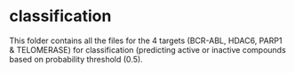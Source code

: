 # classification

This folder contains all the files for the 4 targets (BCR-ABL, HDAC6, PARP1 & TELOMERASE) for classification (predicting active or inactive compounds based on probability threshold (0.5).
